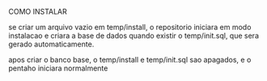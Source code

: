 COMO INSTALAR

se criar um arquivo vazio em temp/install, o repositorio iniciara em modo instalacao
e criara a base de dados quando existir o temp/init.sql, que sera gerado automaticamente.

apos criar o banco base, o temp/install e temp/init.sql sao apagados, e o pentaho iniciara normalmente
